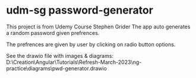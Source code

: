 # udm-sg password-generator

This project is from Udemy Course Stephen Grider
The app auto generates a random password given prefrences.

The prefrences are given by user by clicking on radio button options.

See the drawio file with images & diagrams: 
  D:\Creation\Angular\Tutorials\Refresh-March-2023\ng-practice\diagrams\pwd-generator.drawio

